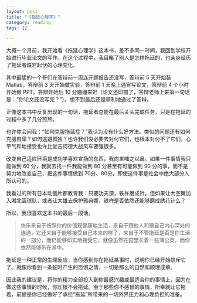 ```yaml
---
layout: post
title: "《拖延心理学》"
category: reading
tags: []

---
```



大概一个月前，我开始看《拖延心理学》这本书，差不多同一时间，我回到学校开始进行毕业论文的写作。在这个过程中，我目睹了别人是怎样拖延的，也亲身经历了拖延者跌宕起伏的心理变化。


其中最猛的一个哥们在答辩前一周连开题报告还没写，答辩前 5 天开始装 Matlab，答辩前 3 天开始做实验，答辩前 1 天晚上通宵写论文，答辩前 4 个小时开始做 PPT，答辩开始后 10 分姗姗来迟（论文还印错了，答辩老师上来第一句话是：“你论文还没写完？”）。想不到最后还是顺利地通过了答辩。 
　　 

正像这本书中反复出现的一句话，拖延者总能在最后关头完成任务，只是在拖延的过程中多了几分煎熬。 


也许你会问我：“如何克服拖延症？”我认为没有什么好方法。类似的问题还有如何克服自卑？如何逃避孤独？也许我们没必要去对付它们，也根本对付不了它们，心平气和地接受也许比堂吉诃德大战风车要强很多。


改变自己适应环境是成功学喜欢宣扬的东西，我向来嗤之以鼻。如果一件事情我只能做到 60 分，我就去找一件我能做到 80 分甚至有可能做到 90 分的事，而不是努力地改变自己，把这件事情做到 70分、80分，即使这件事是社会中绝大部分人所认可的。


我看过的所有日本动画片都教育我：只要功夫深，铁杵磨成针。但如果让大空翼加入湘北篮球队，或者让大雄去保护雅典娜，铁杵是否依然还能够磨成绣花针么？


所以，我很喜欢这本书的最后一段话。 


> 快乐来自于按照你的价值观健康地生活，来自于跟他人和跟自己内心深处的连通，它还来自于能够接受自己本来的样子，来自于不管拖延是否是你生活的一部分，而仍能够如实地接受它，就像虽然花园里长着一些蒲公英，而你依然能够乐在其中。


拖延是一种正常的生理反应，当你感到你在拖延某事时，说明你已经开始排斥它了。就像你看到一条蛇时产生的恐惧之情，一切是那么的自然和顺理成章。


因此我的建议是，将你的精力全部投入到你最感兴趣或最适合你的事情上，因为在做这些事情的时候，你压根不会拖延。至于那些你不感冒的事情，所幸就让它拖着，前提是你已经做好了承担“拖延”所带来的一切外界压力和心理负担的准备。
